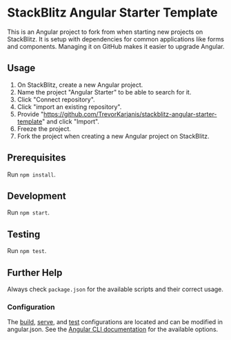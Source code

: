 # StackBlitz Angular Starter Template

This is an Angular project to fork from when starting new projects on StackBlitz. It is setup with dependencies for common applications like forms and components. Managing it on GitHub makes it easier to upgrade Angular.

## Usage

1. On StackBlitz, create a new Angular project.
2. Name the project "Angular Starter" to be able to search for it.
2. Click "Connect repository".
3. Click "import an existing repository".
4. Provide "https://github.com/TrevorKarjanis/stackblitz-angular-starter-template" and click "Import".
5. Freeze the project.
6. Fork the project when creating a new Angular project on StackBlitz.

## Prerequisites

Run `npm install`.

## Development

Run `npm start`.

## Testing

Run `npm test`.

## Further Help

Always check `package.json` for the available scripts and their correct usage.

### Configuration

The [build](https://angular.io/cli/build), [serve](https://angular.io/cli/serve), and [test](https://angular.io/cli/test) configurations are located and can be modified in angular.json. See the [Angular CLI documentation](https://angular.io/cli) for the available options.